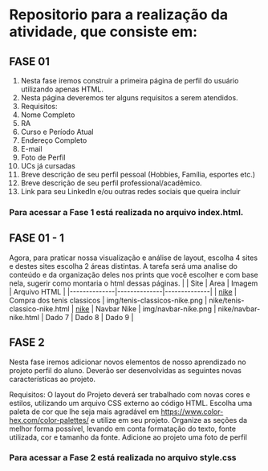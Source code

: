 # Repositorio para a realização da atividade, que consiste em:

## FASE 01
1. Nesta fase iremos construir a primeira página de perfil do usuário utilizando apenas HTML.
2. Nesta página deveremos ter alguns requisitos a serem atendidos.
3. Requisitos:
4. Nome Completo
5. RA
6. Curso e Período Atual
7. Endereço Completo
8. E-mail
9. Foto de Perfil
10. UCs já cursadas
11. Breve descrição de seu perfil pessoal (Hobbies, Família, esportes etc.)
12. Breve descrição de seu perfil professional/acadêmico.
13. Link para seu LinkedIn e/ou outras redes sociais que queira incluir

### Para acessar a Fase 1 está realizada no arquivo index.html.

## FASE 01 - 1
Agora, para praticar nossa visualização e análise de layout, escolha 4 sites e destes sites escolha 2 áreas distintas. A tarefa será uma analise do conteúdo e da organização deles nos prints que você escolher e com base nela, sugerir como montaria o html dessas páginas.
| | Site     | Area    | Imagem    | Arquivo HTML    |
|--------------|--------------|--------------|
| [nike](https://www.nike.com/) | Compra dos tenis classicos       | img/tenis-classicos-nike.png       | nike/tenis-classico-nike.html
| [nike](https://www.nike.com/) | Navbar Nike       | img/navbar-nike.png       | nike/navbar-nike.html
| Dado 7       | Dado 8       | Dado 9       |


## FASE 2
Nesta fase iremos adicionar novos elementos de nosso aprendizado no projeto perfil do aluno. Deverão ser desenvolvidas as seguintes novas características ao projeto.

Requisitos:
O layout do Projeto deverá ser trabalhado com novas cores e estilos, utilizando um arquivo CSS externo ao código HTML. Escolha uma paleta de cor que lhe seja mais agradável em https://www.color-hex.com/color-palettes/ e utilize em seu projeto.
Organize as seções da melhor forma possível, levando em conta formatação do texto, fonte utilizada, cor e tamanho da fonte. Adicione ao projeto uma foto de perfil

### Para acessar a Fase 2 está realizada no arquivo style.css
